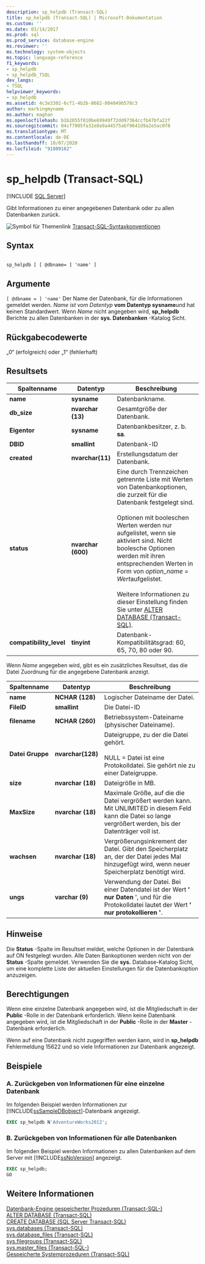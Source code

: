 ```yaml
---
description: sp_helpdb (Transact-SQL)
title: sp_helpdb (Transact-SQL) | Microsoft-Dokumentation
ms.custom: ''
ms.date: 03/14/2017
ms.prod: sql
ms.prod_service: database-engine
ms.reviewer: ''
ms.technology: system-objects
ms.topic: language-reference
f1_keywords:
- sp_helpdb
- sp_helpdb_TSQL
dev_langs:
- TSQL
helpviewer_keywords:
- sp_helpdb
ms.assetid: 4c3e3302-6cf1-4b2b-8682-004049b578c3
author: markingmyname
ms.author: maghan
ms.openlocfilehash: b1b2055f810be69949f72dd97364ccfb47bfa22f
ms.sourcegitcommit: 04cf7905fa32e0a9a44575a6f9641d9a2e5ac0f8
ms.translationtype: MT
ms.contentlocale: de-DE
ms.lasthandoff: 10/07/2020
ms.locfileid: "91809162"
---
```

# <a name="sp_helpdb-transact-sql"></a>sp_helpdb (Transact-SQL)
[!INCLUDE [SQL Server](../../includes/applies-to-version/sqlserver.md)]

  Gibt Informationen zu einer angegebenen Datenbank oder zu allen Datenbanken zurück.  
  
 ![Symbol für Themenlink](../../database-engine/configure-windows/media/topic-link.gif "Symbol für Themenlink") [Transact-SQL-Syntaxkonventionen](../../t-sql/language-elements/transact-sql-syntax-conventions-transact-sql.md)  
  
## <a name="syntax"></a>Syntax  
  
```  
  
sp_helpdb [ [ @dbname= ] 'name' ]  
```  
  
## <a name="arguments"></a>Argumente  
`[ @dbname = ] 'name'` Der Name der Datenbank, für die Informationen gemeldet werden. *Name ist vom Datentyp* **vom Datentyp sysname**und hat keinen Standardwert. Wenn *Name* nicht angegeben wird, **sp_helpdb** Berichte zu allen Datenbanken in der **sys. Datenbanken** -Katalog Sicht.  
  
## <a name="return-code-values"></a>Rückgabecodewerte  
 „0“ (erfolgreich) oder „1“ (fehlerhaft)  
  
## <a name="result-sets"></a>Resultsets  
  
|Spaltenname|Datentyp|Beschreibung|  
|-----------------|---------------|-----------------|  
|**name**|**sysname**|Datenbankname.|  
|**db_size**|**nvarchar (13)**|Gesamtgröße der Datenbank.|  
|**Eigentor**|**sysname**|Datenbankbesitzer, z. b. **sa**.|  
|**DBID**|**smallint**|Datenbank-ID|  
|**created**|**nvarchar(11)**|Erstellungsdatum der Datenbank.|  
|**status**|**nvarchar (600)**|Eine durch Trennzeichen getrennte Liste mit Werten von Datenbankoptionen, die zurzeit für die Datenbank festgelegt sind.<br /><br /> Optionen mit booleschen Werten werden nur aufgelistet, wenn sie aktiviert sind. Nicht boolesche Optionen werden mit ihren entsprechenden Werten in Form von *option_name* = *Wert*aufgelistet.<br /><br /> Weitere Informationen zu dieser Einstellung finden Sie unter [ALTER DATABASE &#40;Transact-SQL&#41;](../../t-sql/statements/alter-database-transact-sql.md).|  
|**compatibility_level**|**tinyint**|Datenbank-Kompatibilitätsgrad: 60, 65, 70, 80 oder 90.|  
  
 Wenn *Name* angegeben wird, gibt es ein zusätzliches Resultset, das die Datei Zuordnung für die angegebene Datenbank anzeigt.  
  
|Spaltenname|Datentyp|Beschreibung|  
|-----------------|---------------|-----------------|  
|**name**|**NCHAR (128)**|Logischer Dateiname der Datei.|  
|**FileID**|**smallint**|Die Datei-ID|  
|**filename**|**NCHAR (260)**|Betriebssystem-Dateiname (physischer Dateiname).|  
|**Datei Gruppe**|**nvarchar(128)**|Dateigruppe, zu der die Datei gehört.<br /><br /> NULL = Datei ist eine Protokolldatei. Sie gehört nie zu einer Dateigruppe.|  
|**size**|**nvarchar (18)**|Dateigröße in MB.|  
|**MaxSize**|**nvarchar (18)**|Maximale Größe, auf die die Datei vergrößert werden kann. Mit UNLIMITED in diesem Feld kann die Datei so lange vergrößert werden, bis der Datenträger voll ist.|  
|**wachsen**|**nvarchar (18)**|Vergrößerungsinkrement der Datei. Gibt den Speicherplatz an, der der Datei jedes Mal hinzugefügt wird, wenn neuer Speicherplatz benötigt wird.|  
|**ungs**|**varchar (9)**|Verwendung der Datei. Bei einer Datendatei ist der Wert **' nur Daten** ', und für die Protokolldatei lautet der Wert **' nur protokollieren '**.|  
  
## <a name="remarks"></a>Hinweise  
 Die **Status** -Spalte im Resultset meldet, welche Optionen in der Datenbank auf ON festgelegt wurden. Alle Daten Bankoptionen werden nicht von der **Status** -Spalte gemeldet. Verwenden Sie die **sys.** Database-Katalog Sicht, um eine komplette Liste der aktuellen Einstellungen für die Datenbankoption anzuzeigen.  
  
## <a name="permissions"></a>Berechtigungen  
 Wenn eine einzelne Datenbank angegeben wird, ist die Mitgliedschaft in der **Public** -Rolle in der Datenbank erforderlich. Wenn keine Datenbank angegeben wird, ist die Mitgliedschaft in der **Public** -Rolle in der **Master** -Datenbank erforderlich.  
  
 Wenn auf eine Datenbank nicht zugegriffen werden kann, wird in **sp_helpdb** Fehlermeldung 15622 und so viele Informationen zur Datenbank angezeigt.  
  
## <a name="examples"></a>Beispiele  
  
### <a name="a-returning-information-about-a-single-database"></a>A. Zurückgeben von Informationen für eine einzelne Datenbank  
 Im folgenden Beispiel werden Informationen zur [!INCLUDE[ssSampleDBobject](../../includes/sssampledbobject-md.md)]-Datenbank angezeigt.  
  
```sql  
EXEC sp_helpdb N'AdventureWorks2012';  
```  
  
### <a name="b-returning-information-about-all-databases"></a>B. Zurückgeben von Informationen für alle Datenbanken  
 Im folgenden Beispiel werden Informationen zu allen Datenbanken auf dem Server mit [!INCLUDE[ssNoVersion](../../includes/ssnoversion-md.md)] angezeigt.  
  
```sql  
EXEC sp_helpdb;  
GO  
```  
  
## <a name="see-also"></a>Weitere Informationen  
 [Datenbank-Engine gespeicherter Prozeduren &#40;Transact-SQL-&#41;](../../relational-databases/system-stored-procedures/database-engine-stored-procedures-transact-sql.md)   
 [ALTER DATABASE &#40;Transact-SQL&#41;](../../t-sql/statements/alter-database-transact-sql.md)   
 [CREATE DATABASE &#40;SQL Server Transact-SQL&#41;](../../t-sql/statements/create-database-transact-sql.md)   
 [sys.databases &#40;Transact-SQL&#41;](../../relational-databases/system-catalog-views/sys-databases-transact-sql.md)   
 [sys.database_files &#40;Transact-SQL&#41;](../../relational-databases/system-catalog-views/sys-database-files-transact-sql.md)   
 [sys.filegroups &#40;Transact-SQL&#41;](../../relational-databases/system-catalog-views/sys-filegroups-transact-sql.md)   
 [sys.master_files &#40;Transact-SQL-&#41;](../../relational-databases/system-catalog-views/sys-master-files-transact-sql.md)   
 [Gespeicherte Systemprozeduren &#40;Transact-SQL&#41;](../../relational-databases/system-stored-procedures/system-stored-procedures-transact-sql.md)  
  
